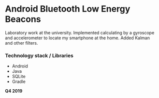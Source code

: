 # Android Bluetooth Low Energy Beacons

Laboratory work at the university. 
Implemented calculating by a gyroscope and accelerometer to locate my smartphone at the home. 
Added Kalman and other filters.

### Technology stack / Libraries
  - Android
  - Java
  - SQLite
  - Gradle

**Q4 2019**
